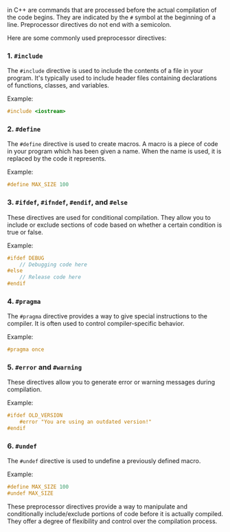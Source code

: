  in C++ are commands that are processed before the actual compilation of the code begins. They are indicated by the `#` symbol at the beginning of a line. Preprocessor directives do not end with a semicolon.

Here are some commonly used preprocessor directives:

### 1. `#include`

The `#include` directive is used to include the contents of a file in your program. It's typically used to include header files containing declarations of functions, classes, and variables.

Example:
```cpp
#include <iostream>
```

### 2. `#define`

The `#define` directive is used to create macros. A macro is a piece of code in your program which has been given a name. When the name is used, it is replaced by the code it represents.

Example:
```cpp
#define MAX_SIZE 100
```

### 3. `#ifdef`, `#ifndef`, `#endif`, and `#else`

These directives are used for conditional compilation. They allow you to include or exclude sections of code based on whether a certain condition is true or false.

Example:
```cpp
#ifdef DEBUG
    // Debugging code here
#else
    // Release code here
#endif
```

### 4. `#pragma`

The `#pragma` directive provides a way to give special instructions to the compiler. It is often used to control compiler-specific behavior.

Example:
```cpp
#pragma once
```

### 5. `#error` and `#warning`

These directives allow you to generate error or warning messages during compilation.

Example:
```cpp
#ifdef OLD_VERSION
    #error "You are using an outdated version!"
#endif
```

### 6. `#undef`

The `#undef` directive is used to undefine a previously defined macro.

Example:
```cpp
#define MAX_SIZE 100
#undef MAX_SIZE
```

These preprocessor directives provide a way to manipulate and conditionally include/exclude portions of code before it is actually compiled. They offer a degree of flexibility and control over the compilation process.